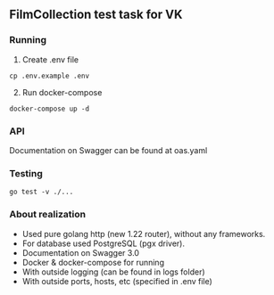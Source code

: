 ## FilmCollection test task for VK
### Running
1. Create .env file
```shell
cp .env.example .env
```
2. Run docker-compose
```shell
docker-compose up -d
```

### API
Documentation on Swagger can be found at oas.yaml

### Testing
```shell
go test -v ./... 
```

### About realization
- Used pure golang http (new 1.22 router), without any frameworks.
- For database used PostgreSQL (pgx driver).
- Documentation on Swagger 3.0
- Docker & docker-compose for running
- With outside logging (can be found in logs folder)
- With outside ports, hosts, etc (specified in .env file)
